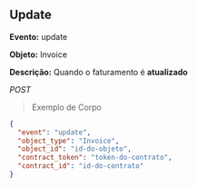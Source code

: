 ## Update

<strong>Evento:</strong> update

<strong>Objeto:</strong> Invoice

<strong>Descrição:</strong>
Quando o faturamento é <strong>atualizado</strong>

<div class="api-endpoint">
  <div class="endpoint-data">
      <i class="label label-get">POST</i>
  </div>
</div>


> Exemplo de Corpo

```json
{
  "event": "update",
  "object_type": "Invoice",
  "object_id": "id-do-objeto",
  "contract_token": "token-do-contrato",
  "contract_id": "id-do-contrato"
}
```
